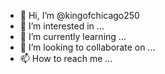 - 👋 Hi, I’m @kingofchicago250
- 👀 I’m interested in ...
- 🌱 I’m currently learning ...
- 💞️ I’m looking to collaborate on ...
- 📫 How to reach me ...

<!---
kingofchicago250/kingofchicago250 is a ✨ special ✨ repository because its `README.md` (this file) appears on your GitHub profile.
You can click the Preview link to take a look at your changes.
--->
